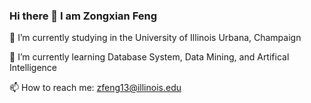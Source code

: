 ### Hi there 👋 I am Zongxian Feng

<!--
**xxxfzxxx/xxxfzxxx** is a ✨ _special_ ✨ repository because its `README.md` (this file) appears on your GitHub profile.

Here are some ideas to get you started:

- 🔭 I’m currently studying in the University of Illinois Urbana, Champaign
- 🌱 I’m currently learning Database System, Data Mining, and Artifical Intelligence
- 👯 I’m looking to collaborate on Kaggle Competition
- 🤔 I’m looking for help with writing a blog
- 💬 Ask me about my school
- 📫 How to reach me: zfeng13@illinois.edu
- ⚡ Fun fact: I love CS. I love Math.
-->
🔭 I’m currently studying in the University of Illinois Urbana, Champaign

🌱 I’m currently learning Database System, Data Mining, and Artifical Intelligence

📫 How to reach me: zfeng13@illinois.edu

